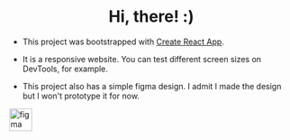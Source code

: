 <h1 align="center">Hi, there! :) </h1>

- This project was bootstrapped with [Create React App](https://github.com/facebook/create-react-app).

- It is a responsive website. You can test different screen sizes on DevTools, for example.

- This project also has a simple figma design. I admit I made the design but I won't prototype it for now.

<a href="https://www.figma.com/@halycia" target="_blank" rel="noreferrer"> <img src="https://www.vectorlogo.zone/logos/figma/figma-icon.svg" alt="figma" width="40" height="40"/></a>
